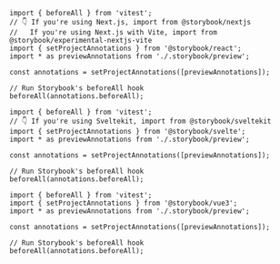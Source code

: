 ```tsx filename="setupTest.ts" renderer="react" language="ts"
import { beforeAll } from 'vitest';
// 👇 If you're using Next.js, import from @storybook/nextjs
//   If you're using Next.js with Vite, import from @storybook/experimental-nextjs-vite
import { setProjectAnnotations } from '@storybook/react';
import * as previewAnnotations from './.storybook/preview';

const annotations = setProjectAnnotations([previewAnnotations]);

// Run Storybook's beforeAll hook
beforeAll(annotations.beforeAll);
```

```tsx filename="setupTest.ts" renderer="svelte" language="ts"
import { beforeAll } from 'vitest';
// 👇 If you're using Sveltekit, import from @storybook/sveltekit
import { setProjectAnnotations } from '@storybook/svelte';
import * as previewAnnotations from './.storybook/preview';

const annotations = setProjectAnnotations([previewAnnotations]);

// Run Storybook's beforeAll hook
beforeAll(annotations.beforeAll);
```

```tsx filename="setupTest.ts" renderer="vue" language="ts"
import { beforeAll } from 'vitest';
import { setProjectAnnotations } from '@storybook/vue3';
import * as previewAnnotations from './.storybook/preview';

const annotations = setProjectAnnotations([previewAnnotations]);

// Run Storybook's beforeAll hook
beforeAll(annotations.beforeAll);
```
